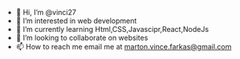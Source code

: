 - 👋 Hi, I’m @vinci27
- 👀 I’m interested in web development
- 🌱 I’m currently learning Html,CSS,Javascipr,React,NodeJs
- 💞️ I’m looking to collaborate on websites
- 📫 How to reach me email me at marton.vince.farkas@gmail.com

<!---
vinci19/vinci19 is a ✨ special ✨ repository because its `README.md` (this file) appears on your GitHub profile.
You can click the Preview link to take a look at your changes.
--->
